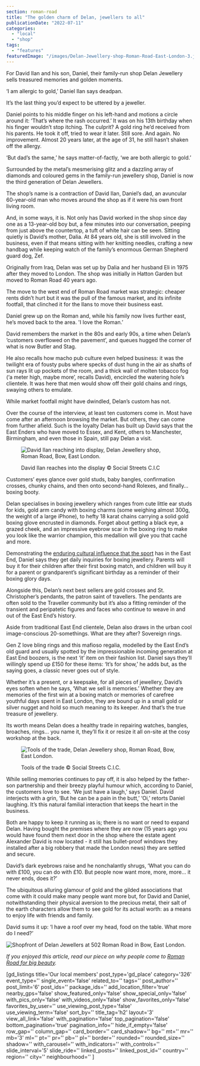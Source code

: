 ```yaml
---
section: roman-road
title: "The golden charm of Delan, jewellers to all"
publicationDate: "2022-07-11"
categories: 
  - "local"
  - "shop"
tags: 
  - "features"
featuredImage: "/images/Delan-Jewellery-shop-Roman-Road-East-London-3.jpg"
---
```


For David Ilan and his son, Daniel, their family-run shop Delan Jewellery sells treasured memories and golden moments.

‘I am allergic to gold,’ Daniel Ilan says deadpan.

It’s the last thing you’d expect to be uttered by a jeweller.

Daniel points to his middle finger on his left-hand and motions a circle around it: ‘That’s where the rash occurred.’ It was on his 13th birthday when his finger wouldn’t stop itching. The culprit? A gold ring he’d received from his parents. He took it off, tried to wear it later. Still sore. And again. No improvement. Almost 20 years later, at the age of 31, he still hasn’t shaken off the allergy.

‘But dad’s the same,’ he says matter-of-factly, ‘we are both allergic to gold.’

Surrounded by the metal’s mesmerising glitz and a dazzling array of diamonds and coloured gems in the family-run jewellery shop, Daniel is now the third generation of Delan Jewellers.

The shop’s name is a contraction of David Ilan, Daniel’s dad, an avuncular 60-year-old man who moves around the shop as if it were his own front living room.

And, in some ways, it is. Not only has David worked in the shop since day one as a 13-year-old boy but, a few minutes into our conversation, peeping from just above the countertop, a tuft of white hair can be seen. Sitting quietly is David’s mother, Dalia. At 84 years old, she is still involved in the business, even if that means sitting with her knitting needles, crafting a new handbag while keeping watch of the family’s enormous German Shepherd guard dog, Zef.

Originally from Iraq, Delan was set up by Dalia and her husband Eli in 1975 after they moved to London. The shop was initially in Hatton Garden but moved to Roman Road 40 years ago.

The move to the west end of Roman Road market was strategic: cheaper rents didn’t hurt but it was the pull of the famous market, and its infinite footfall, that clinched it for the Ilans to move their business east.

Daniel grew up on the Roman and, while his family now lives further east, he’s moved back to the area. 'I love the Roman.’

David remembers the market in the 80s and early 90s, a time when Delan’s ‘customers overflowed on the pavement’, and queues hugged the corner of what is now Butler and Stag.

He also recalls how macho pub culture even helped business: it was the twilight era of fousty pubs where specks of dust hung in the air as shafts of sun rays lit up pockets of the room, and a thick wall of molten tobacco fog (‘a meter high, maybe more’, recalls David), encircled the watering hole’s clientele. It was here that men would show off their gold chains and rings, swaying others to emulate.

While market footfall might have dwindled, Delan’s custom has not. 

Over the course of the interview, at least ten customers come in. Most have come after an afternoon browsing the market. But others, they can come from further afield. Such is the loyalty Delan has built up David says that the East Enders who have moved to Essex, and Kent, others to Manchester, Birmingham, and even those in Spain, still pay Delan a visit.

<figure>

![David Ilan reaching into display, Delan Jewellery shop, Roman Road, Bow, East London.](/images/Delan-Jewellery-shop-Roman-Road-East-London-6-1024x683.jpg)

<figcaption>

David Ilan reaches into the display © Social Streets C.I.C

</figcaption>

</figure>

Customers’ eyes glance over gold studs, baby bangles, confirmation crosses, chunky chains, and then onto second-hand Rolexes, and finally… boxing booty.

Delan specialises in boxing jewellery which ranges from cute little ear studs for kids, gold arm candy with boxing charms (some weighing almost 300g, the weight of a large iPhone), to hefty 18 karat chains carrying a solid gold boxing glove encrusted in diamonds. Forget about getting a black eye, a grazed cheek, and an impressive eyebrow scar in the boxing ring to make you look like the warrior champion, this medallion will give you that caché and more.

Demonstrating the [enduring cultural influence that the sport](https://bethnalgreenlondon.co.uk/boxing-bethnal-green/) has in the East End, Daniel says they get daily inquiries for boxing jewellery. Parents will buy it for their children after their first boxing match, and children will buy it for a parent or grandparent’s significant birthday as a reminder of their boxing glory days.

Alongside this, Delan’s next best sellers are gold crosses and St. Christopher’s pendants, the patron saint of travellers. The pendants are often sold to the Traveller community but it’s also a fitting reminder of the transient and peripatetic figures and faces who continue to weave in and out of the East End’s history.

Aside from traditional East End clientele, Delan also draws in the urban cool image-conscious 20-somethings. What are they after? Sovereign rings.

Gen Z love bling rings and this mafioso regalia, modelled by the East End’s old guard and usually spotted by the impressionable incoming generation at East End boozers, is the next ‘it’ item on their fashion list. Daniel says they’ll willingly spend up £150 for these items: ‘It’s for show,’ he adds but, as the saying goes, a classic never goes out of style.

Whether it’s a present, or a keepsake, for all pieces of jewellery, David’s eyes soften when he says, ‘What we sell is memories.’ Whether they are memories of the first win at a boxing match or memories of carefree youthful days spent in East London, they are bound up in a small gold or silver nugget and hold so much meaning to its keeper. And that’s the true treasure of jewellery.

Its worth means Delan does a healthy trade in repairing watches, bangles, broaches, rings… you name it, they’ll fix it or resize it all on-site at the cosy workshop at the back.

<figure>

![Tools of the trade, Delan Jewellery shop, Roman Road, Bow, East London.](/images/Delan-Jewellery-shop-Roman-Road-East-London-4-1024x683.jpg)

<figcaption>

Tools of the trade © Social Streets C.I.C.

</figcaption>

</figure>

While selling memories continues to pay off, it is also helped by the father-son partnership and their breezy playful humour which, according to Daniel, the customers love to see. ‘We just have a laugh,’ says Daniel. David interjects with a grin, ‘But he can be a pain in the butt,’ ‘Oi,’ retorts Daniel laughing. It’s this natural familial interaction that keeps the heart in the business.

Both are happy to keep it running as is; there is no want or need to expand Delan. Having bought the premises where they are now (15 years ago you would have found them next door in the shop where the estate agent Alexander David is now located - it still has bullet-proof windows they installed after a big robbery that made the London news) they are settled and secure.  

David’s dark eyebrows raise and he nonchalantly shrugs, ‘What you can do with £100, you can do with £10. But people now want more, more, more… it never ends, does it?’

The ubiquitous alluring glamour of gold and the gilded associations that come with it could make many people want more but, for David and Daniel, notwithstanding their physical aversion to the precious metal, their salt of the earth characters allow them to see gold for its actual worth: as a means to enjoy life with friends and family.

David sums it up: ‘I have a roof over my head, food on the table. What more do I need?’

![Shopfront of Delan Jewellers at 502 Roman Road in Bow, East London.](/images/Exterior-shop-front-Delan-jewellery-roman-road-bow.jpg)

_If you enjoyed this article, read our piece on why people come to [Roman Road for big beauty](https://romanroadlondon.com/east-end-cockney-culture-hair-beauty/)._

\[gd\_listings title='Our local members' post\_type='gd\_place' category='326' event\_type='' single\_event='false' related\_to='' tags='' post\_author='' post\_limit='6' post\_ids='' package\_ids='' add\_location\_filter='true' nearby\_gps='false' show\_featured\_only='false' show\_special\_only='false' with\_pics\_only='false' with\_videos\_only='false' show\_favorites\_only='false' favorites\_by\_user='' use\_viewing\_post\_type='false' use\_viewing\_term='false' sort\_by='' title\_tag='h2' layout='3' view\_all\_link='false' with\_pagination='false' top\_pagination='false' bottom\_pagination='true' pagination\_info='' hide\_if\_empty='false' row\_gap='' column\_gap='' card\_border='' card\_shadow='' bg='' mt='' mr='' mb='3' ml='' pt='' pr='' pb='' pl='' border='' rounded='' rounded\_size='' shadow='' with\_carousel='' with\_indicators='' with\_controls='' slide\_interval='5' slide\_ride='' linked\_posts='' linked\_post\_id='' country='' region='' city='' neighbourhood='' \]
